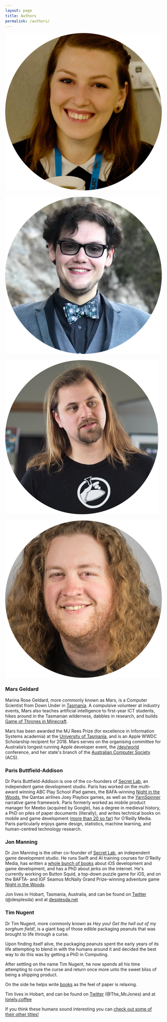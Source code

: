 ```yaml
---
layout: page
title: Authors
permalink: /authors/
---
```


<link href="https://use.fontawesome.com/releases/v5.0.6/css/all.css" rel="stylesheet">

<div class="maxwidth-container">
	<div class="headshot">
		<img src="https://raw.githubusercontent.com/AIwithSwift/AIwithSwift.github.io/master/assets/images/mars.png" />
	</div>
	&emsp;&ensp;
	<div class="headshot">
		<img src="https://raw.githubusercontent.com/AIwithSwift/AIwithSwift.github.io/master/assets/images/paris.png" />
	</div>
	&emsp;&ensp;
	<div class="headshot">
		<img src="https://raw.githubusercontent.com/AIwithSwift/AIwithSwift.github.io/master/assets/images/jon.png" />
	</div>
	&emsp;&ensp;
	<div class="headshot">
		<img src="https://raw.githubusercontent.com/AIwithSwift/AIwithSwift.github.io/master/assets/images/tim.png" />
	</div>
</div>

### Mars Geldard

Marina Rose Geldard, more commonly known as Mars, is a Computer Scientist from Down Under in [Tasmania](https://www.lonelyplanet.com/australia/tasmania). A compulsive volunteer at industry events, Mars also teaches artificial intelligence to first-year ICT students, hikes around in the Tasmanian wilderness, dabbles in research, and builds [Game of Thrones in Minecraft](http://www.westeroscraft.com).

Mars has been awarded the MJ Rees Prize (for excellence in Information Systems academia) at the [University of Tasmania](http://www.utas.edu.au), and is an Apple WWDC Scholarship recipient for 2018. Mars serves on the organising committee for Australia’s longest running Apple developer event, the [/dev/world](https://devworld.com.au) conference, and her state's branch of the [Australian Computer Society](https://www.acs.org.au) (ACS).

<div class="fontawesome-container">
<a href="http://www.themartianlife.com"><i class="fa fa-home" alt="Button link to Website" title="Button link to Website"></i></a>
<a href="mailto:mail@themartianlife.com"><i class="fas fa-envelope-square" alt="Button link to email" title="Button link to email"></i></a>
<a href="https://twitter.com/TheMartianLife"><i class="fab fa-twitter-square" alt="Button link to Twitter profile" title="Button link to Twitter profile"></i></a>
<a href="https://www.facebook.com/TheMartianLife"><i class="fab fa-facebook-square" alt="Button link to Facebook profile" title="Button link to Facebook profile"></i></a>
<a href="https://github.com/TheMartianLife"><i class="fab fa-github-square" alt="Button link to GitHub profile" title="Button link to GitHub profile"></i></a>
<a href="https://www.linkedin.com/in/themartianlife/"><i class="fab fa-linkedin" alt="Button link to LinkedIn profile" title="Button link to LinkedIn profile"></i></a>
</div>

### Paris Buttfield-Addison

Dr Paris Buttfield-Addison is one of the co-founders of [Secret Lab](https://www.secretlab.com.au), an independent game development studio. Paris has worked on the multi-award winning ABC Play School iPad games, the BAFA-winning [Night in the Woods](http://www.nightinthewoods.com), the Qantas airlines Joey Playbox games, as well as the [YarnSpinner](http://github.com/thesecretlab/yarnspinner) narrative game framework. Paris formerly worked as mobile product manager for Meebo (acquired by Google), has a degree in medieval history, a PhD on piles of paper documents (literally), and writes technical books on mobile and game development ([more than 20 so far](https://www.amazon.com/default/e/B007RTYDXC/ref=sr_ntt_srch_lnk_1?qid=1531416457&sr=8-1&redirectedFromKindleDbs=true)) for O’Reilly Media. Paris particularly enjoys game design, statistics, machine learning, and human-centred technology research.

<div class="fontawesome-container">
<a href="http://www.paris.id.au"><i class="fa fa-home" alt="Button link to Website" title="Button link to Website"></i></a>
<a href="paris@paris.id.au"><i class="fas fa-envelope-square" alt="Button link to email" title="Button link to email"></i></a>
<a href="https://twitter.com/parisba"><i class="fab fa-twitter-square" alt="Button link to Twitter profile" title="Button link to Twitter profile"></i></a>
<a href="https://www.facebook.com/parisba"><i class="fab fa-facebook-square" alt="Button link to Facebook profile" title="Button link to Facebook profile"></i></a>
<a href="https://www.instagram.com/paris.id.au/"><i class="fab fa-instagram" alt="Button link to Facebook profile" title="Button link to Facebook profile"></i></a>
<a href="https://www.flickr.com/photos/parisba"><i class="fab fa-flickr" alt="Button link to Facebook profile" title="Button link to Facebook profile"></i></a>
<a href="https://www.linkedin.com/in/parisba/"><i class="fab fa-linkedin" alt="Button link to LinkedIn profile" title="Button link to LinkedIn profile"></i></a>
</div>

### Jon Manning

Dr Jon Manning is the other co-founder of [Secret Lab](https://www.secretlab.com.au), an independent game development studio. He runs Swift and AI training courses for O'Reilly Media, has written a [whole bunch of books](https://www.amazon.com/s/ref=nb_sb_noss?url=search-alias%3Daps&field-keywords=Jonathon+Manning) about iOS development and game development, and has a PhD about jerks on the internet. He's currently working on Button Squid, a top-down puzzle game for iOS, and on the BAFTA- and IGF Seamus McNally Grand Prize-winning adventure game [Night in the Woods](http://www.nightinthewoods.com).

Jon lives in Hobart, Tasmania, Australia, and can be found on [Twitter](https://twitter.com/desplesda) (@desplesda) and at [desplesda.net](http://desplesda.net)

### Tim Nugent

Dr Tim Nugent, more commonly known as *Hey you! Get the hell out of my sorghum field!*, is a giant bag of those edible packaging peanuts that was brought to life through a curse.

Upon finding itself alive, the packaging peanuts spent the early years of its life attempting to blend in with the humans around it and decided the best way to do this was by getting a PhD in Computing.

After settling on the name Tim Nugent, he now spends all his time attempting to cure the curse and return once more unto the sweet bliss of being a shipping product.

On the side he helps write [books](https://www.amazon.com/default/e/B00PJ0L1N6/ref=sr_ntt_srch_lnk_4?qid=1531416457&sr=8-4&redirectedFromKindleDbs=true) as the feel of paper is relaxing.

Tim lives in Hobart, and can be found on [Twitter](https://twitter.com/The_Mcjones) (@The_McJones) and at [lonely.coffee](https://www.lonely.coffee)

<p class="message">If you think these humans sound interesting you can <a href="https://www.secretlab.com.au/books">check out some of their other titles!</a></p>
